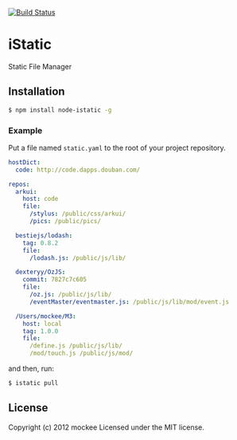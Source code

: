 [![Build Status](https://secure.travis-ci.org/mockee/istatic.png)](http://travis-ci.org/mockee/istatic)

# iStatic

Static File Manager

## Installation
```bash
$ npm install node-istatic -g
```

### Example

Put a file named `static.yaml` to the root of your project repository.

```yaml
hostDict:
  code: http://code.dapps.douban.com/

repos:
  arkui:
    host: code
    file:
      /stylus: /public/css/arkui/
      /pics: /public/pics/

  bestiejs/lodash:
    tag: 0.8.2
    file:
      /lodash.js: /public/js/lib/

  dexteryy/OzJS:
    commit: 7827c7c605
    file:
      /oz.js: /public/js/lib/
      /eventMaster/eventmaster.js: /public/js/lib/mod/event.js

  /Users/mockee/M3:
    host: local
    tag: 1.0.0
    file:
      /define.js /public/js/lib/
      /mod/touch.js /public/js/mod/
```

and then, run:

```bash
$ istatic pull
```

## License
Copyright (c) 2012 mockee
Licensed under the MIT license.
